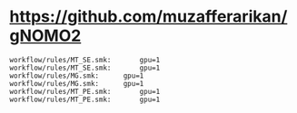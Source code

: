 # https://github.com/muzafferarikan/gNOMO2

```console
workflow/rules/MT_SE.smk:		gpu=1
workflow/rules/MT_SE.smk:		gpu=1
workflow/rules/MG.smk:		gpu=1
workflow/rules/MG.smk:		gpu=1
workflow/rules/MT_PE.smk:		gpu=1
workflow/rules/MT_PE.smk:		gpu=1

```

